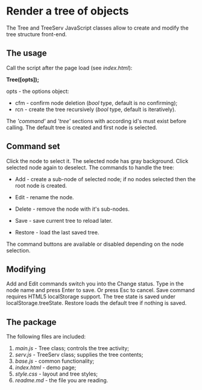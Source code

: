 Render a tree of objects
========================

The Tree and TreeServ JavaScript classes allow to create and modify the tree structure front-end. 

The usage
---------

Call the script after the page load (see *index.html*):

**Tree([opts]);**

opts - the options object:

- cfm - confirm node deletion (*bool* type, default is no confirming);
- rcn - create the tree recursively (*bool* type, default is iteratively).

The *'command'* and *'tree'* sections with according id's must exist before calling. The default tree is created and first node is selected. 

Command set
-----------

Click the node to select it. The selected node has gray background. Click selected node again to deselect. The commands to handle the tree:

- Add - create a sub-node of selected node; if no nodes selected then the root node is created.

- Edit - rename the node.

- Delete - remove the node with it's sub-nodes.

- Save - save current tree to reload later.

- Restore - load the last saved tree.

The command buttons are available or disabled depending on the node selection. 

Modifying
---------

Add and Edit commands switch you into the Change status. Type in the node name and press Enter to save. Or press Esc to cancel. Save command requires HTML5 localStorage support. The tree state is saved under localStorage.treeState. Restore loads the default tree if nothing is saved.


The package
-----------

The following files are included:

1. *main.js* - Tree class; controls the tree activity;
2. *serv.js* - TreeServ class; supplies the tree contents;
3. *base.js* - common functionality;
4. *index.html* - demo page;
5. *style.css* - layout and tree styles;
6. *readme.md* - the file you are reading.
